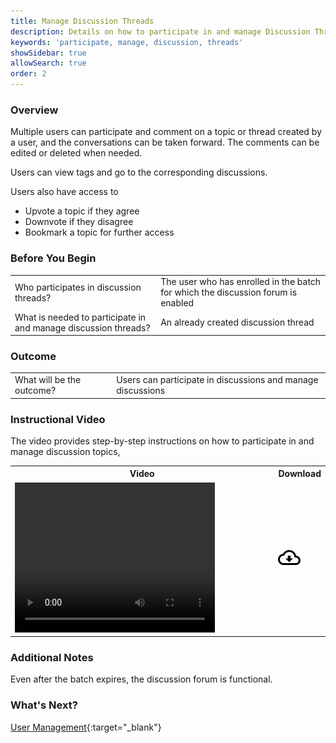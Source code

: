 ```yaml
---
title: Manage Discussion Threads
description: Details on how to participate in and manage Discussion Threads
keywords: 'participate, manage, discussion, threads'
showSidebar: true
allowSearch: true
order: 2
---
```


### Overview

Multiple users can participate and comment on a topic or thread created by a user, and the conversations can be taken forward. The comments can be edited or deleted when needed.

Users can view tags and go to the corresponding discussions.

Users also have access to

- Upvote a topic if they agree 
- Downvote if they disagree
- Bookmark a topic for further access

### Before You Begin

<table>
  <tr> <td>Who participates in discussion threads?</td>
   <td>The user who has enrolled in the batch for which the discussion forum is enabled</td>
  </tr>
  <tr><td>What is needed to participate in and manage discussion threads?</td>
  <td>An already created discussion thread</td>
  </tr>
</table>

### Outcome

<table>
 <tr><td>What will be the outcome? </td>
  <td>Users can participate in discussions and manage discussions</td>
  </tr>
</table>
  

### Instructional Video

The video provides step-by-step instructions on how to participate in and manage discussion topics,
<table>
<tr>
   <th style="width:85%;">Video</th>
    <th style="width:15%;">Download</th>
  </tr>
  <tr>
   <td><video width="320" height="240" controls><source src="../video/manage-discussion-threads.mp4" type="video/mp4"></video></td>
    <td class="text-center"><a href="../video/manage-discussion-threads.mp4" download><img src="../../../assets/imgs/icons/outline_cloud_download.png"></a></td>
    </tr>
</table>

### Additional Notes

Even after the batch expires, the discussion forum is functional.

### What's Next?

[User Management](../user-management/index.html){:target="_blank"}